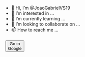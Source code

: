- 👋 Hi, I’m @JoaoGabrielVS19
- 👀 I’m interested in ...
- 🌱 I’m currently learning ...
- 💞️ I’m looking to collaborate on ...
- 📫 How to reach me ...

<!---
JoaoGabrielVS19/JoaoGabrielVS19 is a ✨ special ✨ repository because its `README.md` (this file) appears on your GitHub profile.
You can click the Preview link to take a look at your changes.
--->

<a class="linkedin-share-button" href="https://www.linkedin.com/in/joaogabrielduarte/">
  <button>Go to Google</button>
</a>

<style>
  
  .linkedin-share-button{
    display: inline-block;            
    width: 40px;
    height: 40px;
    margin: 5px;
    background-size: 100% 100%; /* ou 'contain' */
    background-image: url("[URL-DO-ICONE]");
    background-repeat: no-repeat;
    background-position: center;
}

</style>
